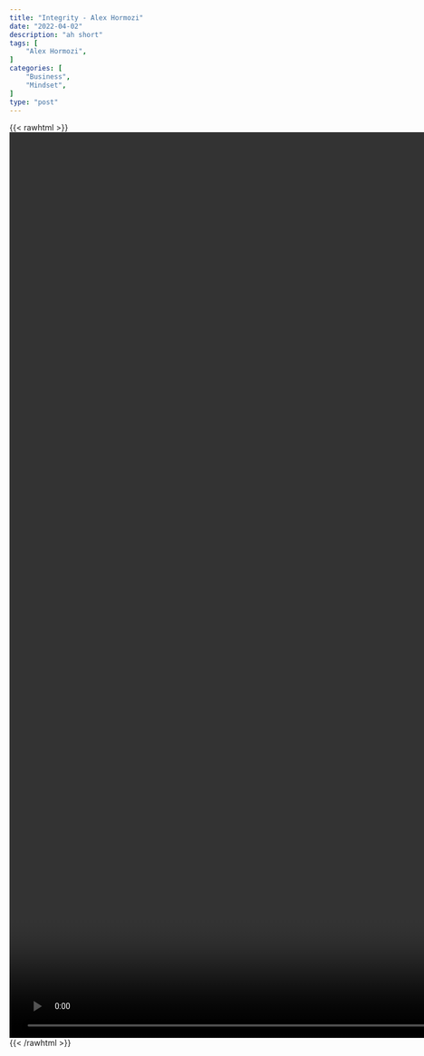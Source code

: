 ```yaml
---
title: "Integrity - Alex Hormozi"
date: "2022-04-02"
description: "ah short"
tags: [
    "Alex Hormozi",
]
categories: [
    "Business",
    "Mindset",
]
type: "post"
---
```

{{< rawhtml >}}
    <video style="height:40vh;width:auto" overflow="hidden" controls>
        <source src="https://clips.dev00ps.com/Alex%20Hormozi/Would%20You%20Give%20The%2050%2C000%20Back%3F.mp4" type="video/mp4"> 
    </video>
{{< /rawhtml >}}